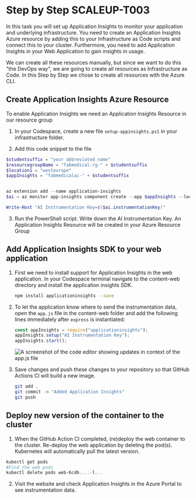 # Step by Step SCALEUP-T003
In this task you will set up Application Insights to monitor your application and underlying infrastructure. You need to create an Application Insights Azure resource by adding this to your Infrastructure as Code scripts and connect this to your cluster. Furthermore, you need to add Application Insights in your Web Application to gain insights in usage.

We can create all these resources manually, but since we want to do this "the DevOps way", we are going to create all resources as Infrastructure as Code. In this Step by Step we chose to create all resources with the Azure CLI.

## Create Application Insights Azure Resource
To enable Application Insights we need an Application Insights Resource in our resource group

1. In your Codespace, create a new file `setup-appinsights.ps1` in your infrastructure folder.

2. Add this code snippet to the file

```Powershell
$studentsuffix = "your abbreviated name"
$resourcegroupName = "fabmedical-rg-" + $studentsuffix
$location1 = "westeurope"
$appInsights = "fabmedicalai-" + $studentsuffix


az extension add --name application-insights
$ai = az monitor app-insights component create --app $appInsights --location $location1 --kind web -g $resourcegroupName --application-type web --retention-time 120 | ConvertFrom-Json

Write-Host "AI Instrumentation Key=$($ai.instrumentationKey)"
```

3. Run the PowerShell script. Write down the AI Instrumentation Key. An Application Insights Resource will be created in your Azure Resource Group

## Add Application Insights SDK to your web application

1. First we need to install support for Application Insights in the web application. In your Codespace terminal navigate to the content-web directory and install the application insights SDK.

   ```bash
   npm install applicationinsights --save
   ```

2. To let the application know where to send the instrumentation data, open the `app.js` file in the content-web folder and add the following lines immediately after `express` is instantiated:

   ```javascript
   const appInsights = require("applicationinsights");
   appInsights.setup("AI Instrumentation Key");
   appInsights.start();
   ```

   ![A screenshot of the code editor showing updates in context of the app.js file](Assets/hol-2019-10-02_12-33-29.png)

3. Save changes and push these changes to your repository so that GitHub Actions CI will build a new image.

   ```bash
   git add .
   git commit -m "Added Application Insights"
   git push


## Deploy new version of the container to the cluster

1. When the GitHub Action CI completed, (re)deploy the web container to the cluster. Re-deploy the web application by deleting the pod(s). Kubernetes will automatically pull the latest version.

```powershell
kubectl get pods
#Find the web pods
kubectl delete pods web-6cdb....-l...
```

2. Visit the website and check Application Insights in the Azure Portal to see instrumentation data.



